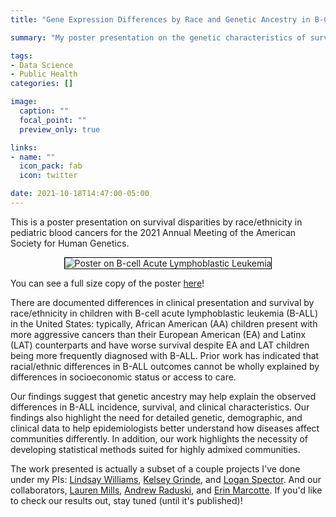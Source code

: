 ```yaml
---
title: "Gene Expression Differences by Race and Genetic Ancestry in B-Cell Acute Lymphoblastic Leukemia"

summary: "My poster presentation on the genetic characteristics of survival disparities by race/ethnicity in B-cell Acute Lymphoblastic Leukemia for the American Society for Human Genetics's annual conference."

tags: 
- Data Science
- Public Health
categories: []

image:
  caption: ""
  focal_point: ""
  preview_only: true

links:
- name: ""
  icon_pack: fab
  icon: twitter

date: 2021-10-18T14:47:00-05:00
---
```


This is a poster presentation on survival disparities by race/ethnicity in pediatric blood cancers for the 2021 Annual Meeting of the American Society for Human Genetics. 

<center>

<img style="border:1px solid black;" src="https://sofiabarragan.com/media/2730_FreddyBarragan.png"  alt="Poster on B-cell Acute Lymphoblastic Leukemia" />
</center>

You can see a full size copy of the poster [here](https://sofiabarragan.com/media/2730_FreddyBarragan.pdf)! 

There are documented differences in clinical presentation and survival by race/ethnicity in children with B-cell acute lymphoblastic leukemia (B-ALL) in the United States: typically, African American (AA) children present with more aggressive cancers than their European American (EA) and Latinx (LAT) counterparts and have worse survival despite EA and LAT children being more frequently diagnosed with B-ALL. Prior work has indicated that racial/ethnic differences in B-ALL outcomes cannot be wholly explained by differences in socioeconomic status or access to care. 

Our findings suggest that genetic ancestry may help explain the observed differences in B-ALL incidence, survival, and clinical characteristics. Our findings also highlight the need for detailed genetic, demographic, and clinical data to help epidemiologists better understand how diseases affect communities differently. In addition, our work highlights the necessity of developing statistical methods suited for highly admixed communities.

The work presented is actually a subset of a couple projects I've done under my PIs: [Lindsay Williams](https://med.umn.edu/bio/epidemiology/lindsay-williams), [Kelsey Grinde](https://kegrinde.github.io), and [Logan Spector](https://med.umn.edu/bio/pediatrics-a-z/logan-spector). And our collaborators, [Lauren Mills](https://www.msi.umn.edu/users/ljmills), [Andrew Raduski](https://experts.umn.edu/en/persons/andrew-raduski), and [Erin Marcotte](https://med.umn.edu/bio/pediatrics-a-z/erin-marcotte). If you'd like to check our results out, stay tuned (until it's published)!
